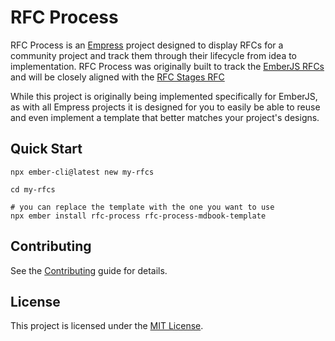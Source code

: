 # RFC Process

RFC Process is an [Empress](https://github.com/empress) project designed to display RFCs for a community project and track them through their lifecycle from idea to implementation. RFC Process was originally built to track the [EmberJS RFCs](https://github.com/emberjs/rfcs) and will be closely aligned with the [RFC Stages RFC](https://github.com/emberjs/rfcs/blob/master/text/0617-rfc-stages.md)

While this project is originally being implemented specifically for EmberJS, as with all Empress projects it is designed for you to easily be able to reuse and even implement a template that better matches your project's designs.


## Quick Start

```
npx ember-cli@latest new my-rfcs

cd my-rfcs

# you can replace the template with the one you want to use
npx ember install rfc-process rfc-process-mdbook-template
```


## Contributing

See the [Contributing](CONTRIBUTING.md) guide for details.


## License

This project is licensed under the [MIT License](LICENSE.md).
